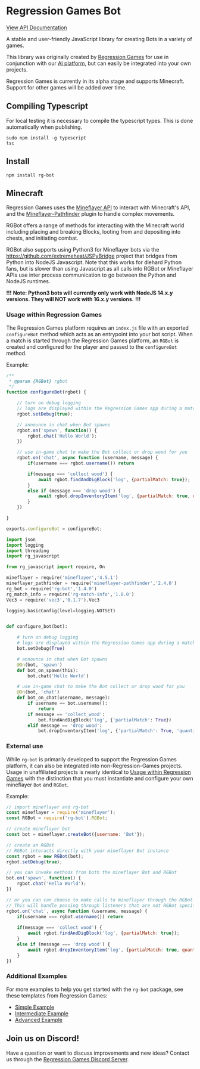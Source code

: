 # Regression Games Bot
[View API Documentation](https://github.com/Regression-Games/RegressionBot/blob/main/docs/api.md)

A stable and user-friendly JavaScript library for creating Bots in a variety of games. 

This library was originally created by [Regression Games](https://www.regression.gg) for use in conjunction with our 
[AI platform](https://medium.com/blockchain-biz/announcing-regression-games-4-2m-seed-round-for-ai-gaming-nea-a16z-b12025a83e95),
but can easily be integrated into your own projects.

Regression Games is currently in its alpha stage and supports Minecraft. Support for other games will be added over time.

## Compiling Typescript

For local testing it is necessary to compile the typescript types.  This is done automatically when publishing.

```
sudo npm install -g typescript
tsc
```

## Install

```
npm install rg-bot
```

## Minecraft

Regression Games uses the [Mineflayer API](https://github.com/PrismarineJS/mineflayer) to interact with Minecraft's API, 
and the [Mineflayer-Pathfinder](https://github.com/PrismarineJS/mineflayer-pathfinder) plugin to handle complex movements. 

RGBot offers a range of methods for interacting with the Minecraft world including placing and breaking Blocks,
looting from and depositing into chests, and initiating combat.

RGBot also supports using Python3 for Mineflayer bots via the https://github.com/extremeheat/JSPyBridge project that
bridges from Python into NodeJS Javascript.  Note that this works for diehard Python fans, but is slower than using
Javascript as all calls into RGBot or Mineflayer APIs use inter process communication to go between the Python and NodeJS
runtimes.

**!!!**
**Note: Python3 bots will currently only work with NodeJS 14.x.y versions.  They will NOT work with 16.x.y versions.**
**!!!**

### Usage within Regression Games

The Regression Games platform requires an `index.js` file with an exported `configureBot` method which acts as an entrypoint into your bot script.
When a match is started through the Regression Games platform, an `RGBot` is created and configured for the player and passed to the `configureBot` method.

Example:

```javascript
/**
 * @param {RGBot} rgbot
 */
function configureBot(rgbot) {

    // turn on debug logging 
    // logs are displayed within the Regression Games app during a match
    rgbot.setDebug(true);

    // announce in chat when Bot spawns
    rgbot.on('spawn', function() {
        rgbot.chat('Hello World');
    })

    // use in-game chat to make the Bot collect or drop wood for you
    rgbot.on('chat', async function (username, message) {
        if(username === rgbot.username()) return

        if(message === 'collect wood') {
            await rgbot.findAndDigBlock('log', {partialMatch: true});
        }
        else if (message === 'drop wood') {
            await rgbot.dropInventoryItem('log', {partialMatch: true, quantity: 1});
        }
    })

}

exports.configureBot = configureBot;
```

```python
import json
import logging
import threading
import rg_javascript

from rg_javascript import require, On

mineflayer = require('mineflayer','4.5.1')
mineflayer_pathfinder = require('mineflayer-pathfinder','2.4.0')
rg_bot = require('rg-bot','1.4.0')
rg_match_info = require('rg-match-info','1.0.0')
Vec3 = require('vec3','0.1.7').Vec3

logging.basicConfig(level=logging.NOTSET)


def configure_bot(bot):

    # turn on debug logging
    # logs are displayed within the Regression Games app during a match
    bot.setDebug(True)

    # announce in chat when Bot spawns
    @On(bot, 'spawn')
    def bot_on_spawn(this):
        bot.chat('Hello World')

    # use in-game chat to make the Bot collect or drop wood for you
    @On(bot, 'chat')
    def bot_on_chat(username, message):
        if username == bot.username():
            return
        if message == 'collect_wood':
            bot.findAndDigBlock('log', {'partialMatch': True})
        elif message == 'drop wood':
            bot.dropInventoryItem('log', {'partialMatch': True, 'quantity': 1});
```

### External use

While `rg-bot` is primarily developed to support the Regression Games platform, it can also be integrated into 
non-Regression-Games projects. Usage in unaffiliated projects is nearly identical to [Usage within Regression Games](#usage-within-regression-games)
with the distinction that you must instantiate and configure your own mineflayer `Bot` and `RGBot`.

Example:

```javascript
// import mineflayer and rg-bot
const mineflayer = require('mineflayer');
const RGBot = require('rg-bot').RGBot;

// create mineflayer bot
const bot = mineflayer.createBot({username: 'Bot'});

// create an RGBot
// RGBot interacts directly with your mineflayer Bot instance
const rgbot = new RGBot(bot);
rgbot.setDebug(true);

// you can invoke methods from both the mineflayer Bot and RGBot
bot.on('spawn', function() {
    rgbot.chat('Hello World');
})

// or you can can choose to make calls to mineflayer through the RGBot for consistency
// This will handle passing through listeners that are not RGBot specific to rg.mineflayer().on(...)
rgbot.on('chat', async function (username, message) {
    if(username === rgbot.username()) return
    
    if(message === 'collect wood') {
        await rgbot.findAndDigBlock('log', {partialMatch: true});
    }
    else if (message === 'drop wood') {
        await rgbot.dropInventoryItem('log', {partialMatch: true, quantity: 1});
    }
})
```

### Additional Examples

For more examples to help you get started with the `rg-bot` package, see these templates from Regression Games:
* [Simple Example](https://github.com/Regression-Games/SimpleBotTemplate)
* [Intermediate Example](https://github.com/Regression-Games/IntermediateBotTemplate)
* [Advanced Example](https://github.com/Regression-Games/AdvancedBotTemplate)

## Join us on Discord!

Have a question or want to discuss improvements and new ideas? 
Contact us through the [Regression Games Discord Server](https://discord.com/invite/925SYVse2H).